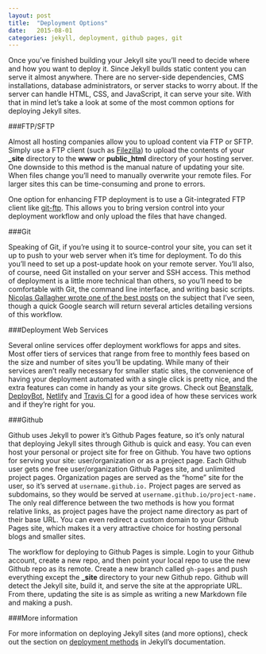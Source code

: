 ```yaml
---
layout: post
title:  "Deployment Options"
date:   2015-08-01
categories: jekyll, deployment, github pages, git
---
```

Once you’ve finished building your Jekyll site you’ll need to decide where and how you want to deploy it. Since Jekyll builds static content you can serve it almost anywhere. There are no server-side dependencies, CMS installations, database administrators, or server stacks to worry about. If the server can handle HTML, CSS, and JavaScript, it can serve your site. With that in mind let’s take a look at some of the most common options for deploying Jekyll sites.

###FTP/SFTP

Almost all hosting companies allow you to upload content via FTP or SFTP. Simply use a FTP client (such as [Filezilla](https://filezilla-project.org/ "Filezilla")) to upload the contents of your **_site** directory to the **www** or **public_html** directory of your hosting server. One downside to this method is the manual nature of updating your site. When files change you’ll need to manually overwrite your remote files. For larger sites this can be time-consuming and prone to errors. 

One option for enhancing FTP deployment is to use a Git-integrated FTP client like [git-ftp](https://github.com/git-ftp/git-ftp "git-ftp"). This allows you to bring version control into your deployment workflow and only upload the files that have changed.

###Git

Speaking of Git, if you’re using it to source-control your site, you can set it up to push to your web server when it’s time for deployment. To do this you’ll need to set up a post-update hook on your remote server. You’ll also, of course, need Git installed on your server and SSH access. This method of deployment is a little more technical than others, so you’ll need to be comfortable with Git, the command line interface, and writing basic scripts. [Nicolas Gallagher wrote one of the best posts](http://nicolasgallagher.com/simple-git-deployment-strategy-for-static-sites/ "Git for static sites") on the subject that I’ve seen, though a quick Google search will return several articles detailing versions of this workflow.

###Deployment Web Services

Several online services offer deployment workflows for apps and sites. Most offer tiers of services that range from free to monthly fees based on the size and number of sites you’ll be updating. While many of their services aren’t really necessary for smaller static sites, the convenience of having your deployment automated with a single click is pretty nice, and the extra features can come in handy as your site grows. Check out [Beanstalk](http://beanstalkapp.com/ "Beanstalk"), [DeployBot](http://deploybot.com/ "Deploybot"), [Netlify](https://www.netlify.com/ "Netlify") and [Travis CI](https://travis-ci.org/ "Travis CI") for a good idea of how these services work and if they’re right for you.

###Github

Github uses Jekyll to power it’s Github Pages feature, so it’s only natural that deploying Jekyll sites through Github is quick and easy. You can even host your personal or project site for free on Github. You have two options for serving your site: user/organization or as a project page. Each Github user gets one free user/organization Github Pages site, and unlimited project pages. Organization pages are served as the “home” site for the user, so it’s served at `username.github.io.` Project pages are served as subdomains, so they would be served at `username.github.io/project-name.` The only real difference between the two methods is how you format relative links, as project pages have the project name directory as part of their base URL. You can even redirect a custom domain to your Github Pages site, which makes it a very attractive choice for hosting personal blogs and smaller sites.

The workflow for deploying to Github Pages is simple. Login to your Github account, create a new repo, and then point your local repo to use the new Github repo as its remote. Create a new branch called `gh-pages` and push everything except the **_site** directory to your new Github repo. Github will detect the Jekyll site, build it, and serve the site at the appropriate URL. From there, updating the site is as simple as writing a new Markdown file and making a push. 

###More information

For more information on deploying Jekyll sites (and more options), check out the section on [deployment methods](http://jekyllrb.com/docs/deployment-methods/ "deployment methods") in Jekyll’s documentation. 

